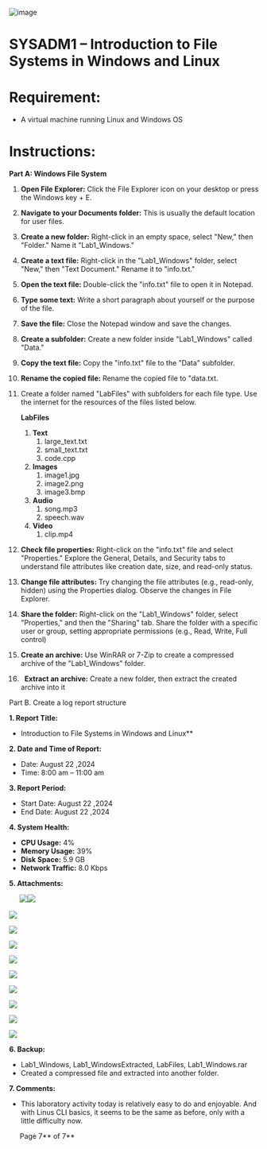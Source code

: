 ﻿
![image](https://github.com/user-attachments/assets/5cce3beb-0acc-4ad6-a36d-a29d3037d004)


# SYSADM1 – Introduction to File Systems in Windows and Linux
# Requirement: 
- A virtual machine running Linux and Windows OS
# Instructions: 
**Part A: Windows File System**

1. **Open File Explorer:** Click the File Explorer icon on your desktop or press the Windows key + E.
1. **Navigate to your Documents folder:** This is usually the default location for user files.
1. **Create a new folder:** Right-click in an empty space, select "New," then "Folder." Name it "Lab1\_Windows."
1. **Create a text file:** Right-click in the "Lab1\_Windows" folder, select "New," then "Text Document." Rename it to "info.txt."
1. **Open the text file:** Double-click the "info.txt" file to open it in Notepad.
1. **Type some text:** Write a short paragraph about yourself or the purpose of the file.
1. **Save the file:** Close the Notepad window and save the changes.
1. **Create a subfolder:** Create a new folder inside "Lab1\_Windows" called "Data."
1. **Copy the text file:** Copy the "info.txt" file to the "Data" subfolder.
1. **Rename the copied file:** Rename the copied file to "data.txt.
1. Create a folder named "LabFiles" with subfolders for each file type. Use the internet for the resources of the files listed below. 

   **LabFiles** 

   1. **Text** 
      1. large\_text.txt
      1. small\_text.txt
      1. code.cpp
   1. **Images** 
      1. image1.jpg
      1. image2.png
      1. image3.bmp
   1. **Audio** 
      1. song.mp3
      1. speech.wav
   1. **Video** 
      1. clip.mp4
1. **Check file properties:** Right-click on the "info.txt" file and select "Properties." Explore the General, Details, and Security tabs to understand file attributes like creation date, size, and read-only status.
1. **Change file attributes:** Try changing the file attributes (e.g., read-only, hidden) using the Properties dialog. Observe the changes in File Explorer.
1. **Share the folder:** Right-click on the "Lab1\_Windows" folder, select "Properties," and then the "Sharing" tab. Share the folder with a specific user or group, setting appropriate permissions (e.g., Read, Write, Full control)
1. **Create an archive:** Use WinRAR or 7-Zip to create a compressed archive of the "Lab1\_Windows" folder.
1. ` `**Extract an archive:** Create a new folder, then extract the created archive into it

Part B. Create a log report structure



















**1. Report Title:**

- Introduction to File Systems in Windows and Linux** 

**2. Date and Time of Report:**

- Date: August 22 ,2024
- Time: 8:00 am – 11:00 am

**3. Report Period:**

- Start Date: August 22 ,2024
- End Date: August 22 ,2024

**4. System Health:**

- **CPU Usage:** 4%
- **Memory Usage:** 39%
- **Disk Space:** 5.9 GB
- **Network Traffic:** 8.0 Kbps

**5. Attachments:**

`	`**![](Aspose.Words.170fdf40-9d91-4276-a8f8-e64fa171ad34.002.png)![](Aspose.Words.170fdf40-9d91-4276-a8f8-e64fa171ad34.003.png)**

![](Aspose.Words.170fdf40-9d91-4276-a8f8-e64fa171ad34.004.png)

![](Aspose.Words.170fdf40-9d91-4276-a8f8-e64fa171ad34.005.png)

![](Aspose.Words.170fdf40-9d91-4276-a8f8-e64fa171ad34.006.png)

![](Aspose.Words.170fdf40-9d91-4276-a8f8-e64fa171ad34.007.png)

![](Aspose.Words.170fdf40-9d91-4276-a8f8-e64fa171ad34.008.png)

![](Aspose.Words.170fdf40-9d91-4276-a8f8-e64fa171ad34.009.png)

![](Aspose.Words.170fdf40-9d91-4276-a8f8-e64fa171ad34.010.png)

![](Aspose.Words.170fdf40-9d91-4276-a8f8-e64fa171ad34.011.png)

![](Aspose.Words.170fdf40-9d91-4276-a8f8-e64fa171ad34.012.png)

**6. Backup:**

- Lab1\_Windows, Lab1\_WindowsExtracted, LabFiles, Lab1\_Windows.rar
- Created a compressed file and extracted into another folder.

**7. Comments:**

- This laboratory activity today is relatively easy to do and enjoyable. And with Linus CLI basics, it seems to be the same as before, only with a little difficulty now.




`	`Page 7** of 7**	
